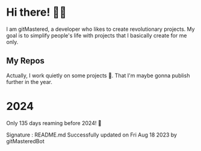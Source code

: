 
# Hi there! 🙋‍♂️
I am gitMastered, a developer who likes to create revolutionary projects.
My goal is to simplify people's life with projects that I basically create for me only.

## My Repos
Actually, I work quietly on some projects 👀. That I'm maybe gonna publish further in the year.

# 2024
Only 135 days reaming before 2024! 🙌

Signature : README.md Successfully updated on Fri Aug 18 2023 by gitMasteredBot

